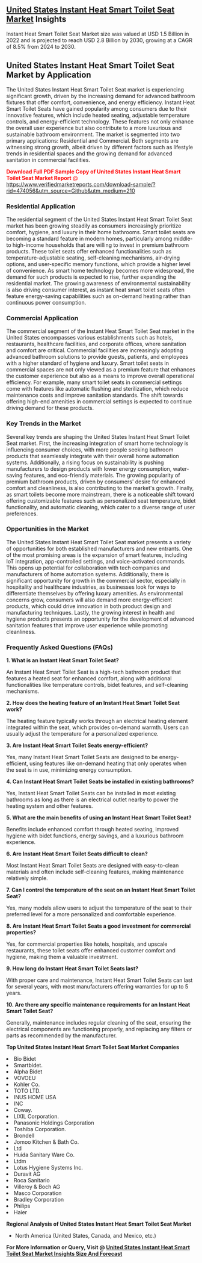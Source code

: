 <h2><a href="https://www.verifiedmarketreports.com/download-sample/?rid=474056&amp;utm_source=Github&amp;utm_medium=210" target="_blank">United States Instant Heat Smart Toilet Seat Market</a> Insights</h2><p>Instant Heat Smart Toilet Seat Market size was valued at USD 1.5 Billion in 2022 and is projected to reach USD 2.8 Billion by 2030, growing at a CAGR of 8.5% from 2024 to 2030.</p><p><h2>United States Instant Heat Smart Toilet Seat Market by Application</h2><p>The United States Instant Heat Smart Toilet Seat market is experiencing significant growth, driven by the increasing demand for advanced bathroom fixtures that offer comfort, convenience, and energy efficiency. Instant Heat Smart Toilet Seats have gained popularity among consumers due to their innovative features, which include heated seating, adjustable temperature controls, and energy-efficient technology. These features not only enhance the overall user experience but also contribute to a more luxurious and sustainable bathroom environment. The market is segmented into two primary applications: Residential and Commercial. Both segments are witnessing strong growth, albeit driven by different factors such as lifestyle trends in residential spaces and the growing demand for advanced sanitation in commercial facilities.</p><p><p><span class=""><span style="color: #ff0000;"><strong>Download Full PDF Sample Copy of United States Instant Heat Smart Toilet Seat Market Report</strong> @ </span><a href="https://www.verifiedmarketreports.com/download-sample/?rid=474056&amp;utm_source=Github&amp;utm_medium=210" target="_blank">https://www.verifiedmarketreports.com/download-sample/?rid=474056&amp;utm_source=Github&amp;utm_medium=210</a></span></p></p><h3>Residential Application</h3><p>The residential segment of the United States Instant Heat Smart Toilet Seat market has been growing steadily as consumers increasingly prioritize comfort, hygiene, and luxury in their home bathrooms. Smart toilet seats are becoming a standard feature in modern homes, particularly among middle- to high-income households that are willing to invest in premium bathroom products. These toilet seats offer enhanced functionalities such as temperature-adjustable seating, self-cleaning mechanisms, air-drying options, and user-specific memory functions, which provide a higher level of convenience. As smart home technology becomes more widespread, the demand for such products is expected to rise, further expanding the residential market. The growing awareness of environmental sustainability is also driving consumer interest, as instant heat smart toilet seats often feature energy-saving capabilities such as on-demand heating rather than continuous power consumption.</p><h3>Commercial Application</h3><p>The commercial segment of the Instant Heat Smart Toilet Seat market in the United States encompasses various establishments such as hotels, restaurants, healthcare facilities, and corporate offices, where sanitation and comfort are critical. Commercial facilities are increasingly adopting advanced bathroom solutions to provide guests, patients, and employees with a higher standard of hygiene and luxury. Smart toilet seats in commercial spaces are not only viewed as a premium feature that enhances the customer experience but also as a means to improve overall operational efficiency. For example, many smart toilet seats in commercial settings come with features like automatic flushing and sterilization, which reduce maintenance costs and improve sanitation standards. The shift towards offering high-end amenities in commercial settings is expected to continue driving demand for these products.</p><h3>Key Trends in the Market</h3><p>Several key trends are shaping the United States Instant Heat Smart Toilet Seat market. First, the increasing integration of smart home technology is influencing consumer choices, with more people seeking bathroom products that seamlessly integrate with their overall home automation systems. Additionally, a rising focus on sustainability is pushing manufacturers to design products with lower energy consumption, water-saving features, and eco-friendly materials. The growing popularity of premium bathroom products, driven by consumers' desire for enhanced comfort and cleanliness, is also contributing to the market's growth. Finally, as smart toilets become more mainstream, there is a noticeable shift toward offering customizable features such as personalized seat temperature, bidet functionality, and automatic cleaning, which cater to a diverse range of user preferences.</p><h3>Opportunities in the Market</h3><p>The United States Instant Heat Smart Toilet Seat market presents a variety of opportunities for both established manufacturers and new entrants. One of the most promising areas is the expansion of smart features, including IoT integration, app-controlled settings, and voice-activated commands. This opens up potential for collaboration with tech companies and manufacturers of home automation systems. Additionally, there is significant opportunity for growth in the commercial sector, especially in hospitality and healthcare industries, as businesses look for ways to differentiate themselves by offering luxury amenities. As environmental concerns grow, consumers will also demand more energy-efficient products, which could drive innovation in both product design and manufacturing techniques. Lastly, the growing interest in health and hygiene products presents an opportunity for the development of advanced sanitation features that improve user experience while promoting cleanliness.</p><h3>Frequently Asked Questions (FAQs)</h3><p><strong>1. What is an Instant Heat Smart Toilet Seat?</strong></p><p>An Instant Heat Smart Toilet Seat is a high-tech bathroom product that features a heated seat for enhanced comfort, along with additional functionalities like temperature controls, bidet features, and self-cleaning mechanisms.</p><p><strong>2. How does the heating feature of an Instant Heat Smart Toilet Seat work?</strong></p><p>The heating feature typically works through an electrical heating element integrated within the seat, which provides on-demand warmth. Users can usually adjust the temperature for a personalized experience.</p><p><strong>3. Are Instant Heat Smart Toilet Seats energy-efficient?</strong></p><p>Yes, many Instant Heat Smart Toilet Seats are designed to be energy-efficient, using features like on-demand heating that only operates when the seat is in use, minimizing energy consumption.</p><p><strong>4. Can Instant Heat Smart Toilet Seats be installed in existing bathrooms?</strong></p><p>Yes, Instant Heat Smart Toilet Seats can be installed in most existing bathrooms as long as there is an electrical outlet nearby to power the heating system and other features.</p><p><strong>5. What are the main benefits of using an Instant Heat Smart Toilet Seat?</strong></p><p>Benefits include enhanced comfort through heated seating, improved hygiene with bidet functions, energy savings, and a luxurious bathroom experience.</p><p><strong>6. Are Instant Heat Smart Toilet Seats difficult to clean?</strong></p><p>Most Instant Heat Smart Toilet Seats are designed with easy-to-clean materials and often include self-cleaning features, making maintenance relatively simple.</p><p><strong>7. Can I control the temperature of the seat on an Instant Heat Smart Toilet Seat?</strong></p><p>Yes, many models allow users to adjust the temperature of the seat to their preferred level for a more personalized and comfortable experience.</p><p><strong>8. Are Instant Heat Smart Toilet Seats a good investment for commercial properties?</strong></p><p>Yes, for commercial properties like hotels, hospitals, and upscale restaurants, these toilet seats offer enhanced customer comfort and hygiene, making them a valuable investment.</p><p><strong>9. How long do Instant Heat Smart Toilet Seats last?</strong></p><p>With proper care and maintenance, Instant Heat Smart Toilet Seats can last for several years, with most manufacturers offering warranties for up to 5 years.</p><p><strong>10. Are there any specific maintenance requirements for an Instant Heat Smart Toilet Seat?</strong></p><p>Generally, maintenance includes regular cleaning of the seat, ensuring the electrical components are functioning properly, and replacing any filters or parts as recommended by the manufacturer.</p></p><p><strong>Top United States Instant Heat Smart Toilet Seat Market Companies</strong></p><div data-test-id=""><p><li>Bio Bidet</li><li> Smartbidet.</li><li> Alpha Bidet</li><li> VOVOEU</li><li> Kohler Co.</li><li> TOTO LTD.</li><li> INUS HOME USA</li><li> INC</li><li> Coway.</li><li> LIXIL Corporation.</li><li> Panasonic Holdings Corporation</li><li> Toshiba Corporation.</li><li> Brondell</li><li> Jomoo Kitchen & Bath Co.</li><li> Ltd</li><li> Huida Sanitary Ware Co.</li><li>Ltdm</li><li> Lotus Hygiene Systems Inc.</li><li> Duravit AG</li><li> Roca Sanitario</li><li> Villeroy & Boch AG</li><li> Masco Corporation</li><li> Bradley Corporation</li><li> Philips</li><li> Haier</li></p><div><strong>Regional Analysis of&nbsp;United States Instant Heat Smart Toilet Seat Market</strong></div><ul><li dir="ltr"><p dir="ltr">North America&nbsp;(United States, Canada, and Mexico, etc.)</p></li></ul><p><strong>For More Information or Query, Visit @&nbsp;</strong><strong><a href="https://www.verifiedmarketreports.com/product/instant-heat-smart-toilet-seat-market/?utm_source=Github&amp;utm_medium=210" target="_blank">United States Instant Heat Smart Toilet Seat Market Insights Size And Forecast</a></strong></p></div>
